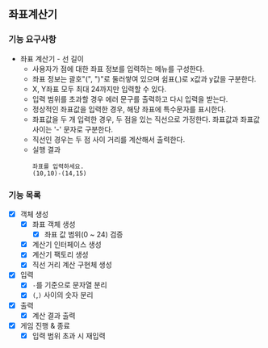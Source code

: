 ## 좌표계산기

### 기능 요구사항
* 좌표 계산기 - 선 길이
  * 사용자가 점에 대한 좌표 정보를 입력하는 메뉴를 구성한다.
  * 좌표 정보는 괄호"(", ")"로 둘러쌓여 있으며 쉼표(,)로 x값과 y값을 구분한다.
  * X, Y좌표 모두 최대 24까지만 입력할 수 있다.
  * 입력 범위를 초과할 경우 에러 문구를 출력하고 다시 입력을 받는다.
  * 정상적인 좌표값을 입력한 경우, 해당 좌표에 특수문자를 표시한다.
  * 좌표값을 두 개 입력한 경우, 두 점을 있는 직선으로 가정한다. 좌표값과 좌표값 사이는 '-' 문자로 구분한다.
  * 직선인 경우는 두 점 사이 거리를 계산해서 출력한다.
  * 실행 결과
    ```text
    좌표를 입력하세요.
    (10,10)-(14,15)
    ```
### 기능 목록
- [X] 객체 생성
    - [X] 좌표 객체 생성
        - [X] 좌표 값 범위(0 ~ 24) 검증
    - [X] 계산기 인터페이스 생성
    - [X] 계산기 팩토리 생성
    - [X] 직선 거리 계산 구현체 생성
- [X] 입력
    - [X] `-`를 기준으로 문자열 분리
    - [X] `(`,`)` 사이의 숫자 분리
- [X] 출력
    - [X] 계산 결과 출력
- [X] 게임 진행 & 종료
    - [X] 입력 범위 초과 시 재입력